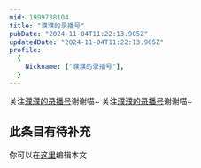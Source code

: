 ```yaml
---
mid: 1999738104
title: "濮濮的录播号"
pubDate: "2024-11-04T11:22:13.905Z"
updatedDate: "2024-11-04T11:22:13.905Z"
profile:
  {
    Nickname: ["濮濮的录播号"],
  }
---
```


关注[濮濮的录播号](https://space.bilibili.com/1999738104)谢谢喵~ 关注[濮濮的录播号](https://space.bilibili.com/1999738104)谢谢喵~

## 此条目有待补充
你可以在[这里](https://github.com/Yuhanawa/VTuber.ICU/edit/master/src/content/v/濮濮的录播号/index.md)编辑本文
